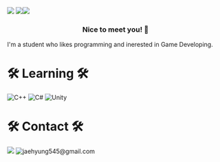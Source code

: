 <img src="https://capsule-render.vercel.app/api?type=waving&color=0:5C258D,100:4286f4&fontColor=ffff&height=300&section=header&textBg=1234&text=sixtyfourbits&fontSize=87">
<img src="http://mazassumnida.wtf/api/generate_badge?boj=buttsmell"><img src="https://github-readme-stats.vercel.app/api?username=sixtyfourbits&show_icons=true&border_radius=10&bg_color=DEC,5C258D,4286f4&text_color=ffff&hide_title=true">


                                      
<h3 align="center"><b>Nice to meet you! 👋</b></h3>
I'm a student who likes programming and inerested in Game Developing.


#


# 🛠 Learning 🛠                                                    

![C++](https://img.shields.io/badge/c++-%2300599C.svg?style=for-the-badge&logo=c%2B%2B&logoColor=white) ![C#](https://img.shields.io/badge/c%23-%23239120.svg?style=for-the-badge&logo=c-sharp&logoColor=white) ![Unity](https://img.shields.io/badge/unity-%23000000.svg?style=for-the-badge&logo=unity&logoColor=white)


#


# 🛠 Contact 🛠

![](https://dcbadge.vercel.app/api/shield/398329496694030346/?compact=true) ![jaehyung545@gmail.com](https://img.shields.io/badge/jaehyung545@gmail.com-D14836?style=for-the-badge&logo=gmail&logoColor=white)
